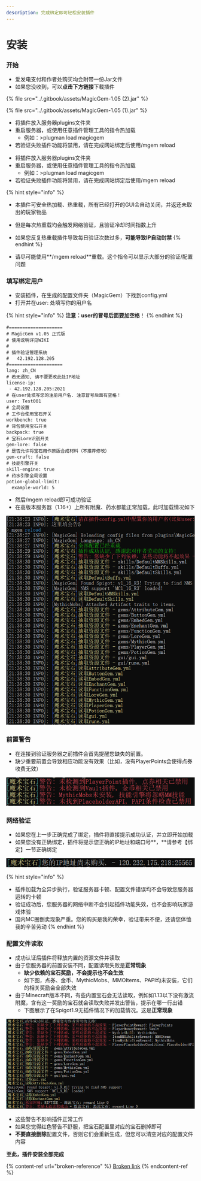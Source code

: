 ```yaml
---
description: 完成绑定即可轻松安装插件
---
```


# 安装

### 开始

* 爱发电支付和作者处购买均会附带一份Jar文件
* 如果您没收到，可以**点击下方链接**下载插件

{% file src="../.gitbook/assets/MagicGem-1.05 (2).jar" %}

{% file src="../.gitbook/assets/MagicGem-1.05 (1).jar" %}

* 将插件放入服务器plugins文件夹
* 重启服务器，或使用任意插件管理工具的指令热加载
  * 例如：>plugman load magicgem
* 若验证失败插件功能将禁用，请在完成网站绑定后使用/mgem reload

<!---->

* 将插件放入服务器plugins文件夹
* 重启服务器，或使用任意插件管理工具的指令热加载
  * 例如：>plugman load magicgem
* 若验证失败插件功能将禁用，请在完成网站绑定后使用/mgem reload

{% hint style="info" %}
* 本插件可安全热加载、热重载，所有已经打开的GUI会自动关闭，并返还未取出的玩家物品
* 但是每次热重载均会触发网络验证，且验证冷却时间指数上升
* 如果您反复热重载插件导致每日验证次数过多，**可能导致IP自动封禁**
{% endhint %}

* 请尽可能使用**/mgem reload**重载。这个指令可以显示大部分的验证/配置问题

### 填写绑定用户

* 安装插件，在生成的配置文件夹（MagicGem）下找到config.yml
* 打开并在user: 处填写你的用户名

{% hint style="info" %}
**注意：user的冒号后面要加空格**！
{% endhint %}

```
#====================
# MagicGem v1.05 正式版
# 使用说明详见WIKI
#
# 插件验证管理系统
#   42.192.128.205
#====================
lang: zh_CN
# 若无通知, 请不要更改此处IP地址
license-ip:
 - 42.192.128.205:2021
# 在user处填写您的注册用户名. 注意冒号后面有空格！
user: Test001
# 全局设置
# 工作台使用宝石开关
workbench: true
# 背包使用宝石开关
backpack: true
# 宝石Lore识别开关
gem-lore: false
# 是否允许将宝石用作原版合成材料（不推荐修改）
gem-craft: false
# 技能引擎开关
skill-engine: true
# 药水引擎全局设置
potion-global-limit:
  example-world: 5
```

* 然后/mgem reload即可成功验证
* 在高版本服务器（1.16+）上所有附魔、药水都能正常加载，此时加载情况如下

![](<../.gitbook/assets/image (31).png>)

### 前置警告

* 在连接到验证服务器之前插件会首先提醒您缺失的前置。
* 缺少重要前置会导致相应功能没有效果（比如，没有PlayerPoints会使得点券收费无效）

![](../.gitbook/assets/image.png)

### 网络验证

* 如果您在上一步正确完成了绑定，插件将直接提示成功认证，并立即开始加载
* 如果您没有正确绑定，插件将提示您正确的IP地址和端口号**，**请参考【绑定】一节正确绑定

![](<../.gitbook/assets/image (1).png>)

{% hint style="info" %}
* 插件加载为全异步执行，验证服务器卡顿、配置文件错误均不会导致您服务器运转的卡顿
* 验证成功后，您服务器的网络中断不会引起插件功能失效，也不会影响玩家游戏体验
* 国内MC圈倒卖现象严重。您的购买是我的荣幸，验证带来不便，还请您体恤我的辛苦劳动
{% endhint %}

### 配置文件读取

* 成功认证后插件将释放内置的资源文件并读取
* 由于您服务器的前置安装不同，配置读取失败是**正常现象**
  * **缺少依赖的宝石奖励，不会提示也不会生效**
  * 如下图，点券、金币、MythicMobs、MMOItems、PAPI均未安装，它们的相关奖励会全部失效
* 由于Minecraft版本不同，有些内置宝石会无法读取，例如如1.13以下没有激流附魔，含有这一奖励的宝石就会读取失败并发出警告，提示在哪一行出错
  * 下图展示了在Spigot1.9无插件情况下的加载情况。这是**正常现象**

![](<../.gitbook/assets/image (2).png>)

* 这些警告不影响插件正常工作
* 如果您觉得红色警告不舒服，把宝石配置里对应的宝石删掉即可
* **不要直接删除**配置文件，否则它们会重新生成，但您可以清空对应的配置文件内容

**至此，插件安装全部完成**

{% content-ref url="broken-reference" %}
[Broken link](broken-reference)
{% endcontent-ref %}
